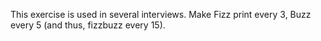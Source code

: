This exercise is used in several interviews. Make Fizz print every 3, Buzz every 5 (and thus, fizzbuzz every 15).